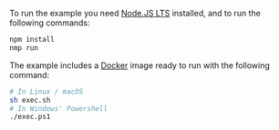 To run the example you need [Node.JS LTS](https://nodejs.org/en/download/) installed, and to run the following commands:

```bash
npm install
nmp run
```

The example includes a [Docker](https://www.docker.com) image ready to run with the following command:

```bash
# In Linux / macOS
sh exec.sh
# In Windows' Powershell
./exec.ps1
```